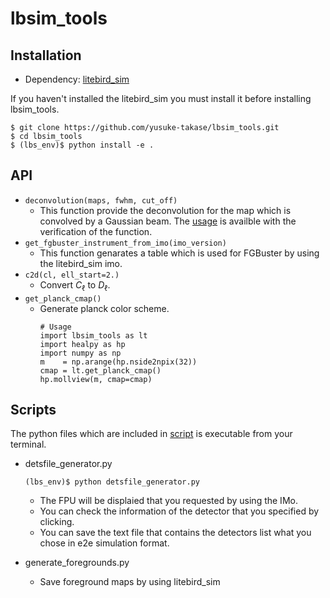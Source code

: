 # lbsim_tools
## Installation 
- Dependency: [litebird_sim](https://github.com/litebird/litebird_sim)

If you haven't installed the litebird_sim you must install it before installing lbsim_tools.
```
$ git clone https://github.com/yusuke-takase/lbsim_tools.git
$ cd lbsim_tools
$ (lbs_env)$ python install -e .
```
## API
- `deconvolution(maps, fwhm, cut_off)`
    - This function provide the deconvolution for the map which is convolved by a Gaussian beam. The [usage](./notebooks/deconv_verification.ipynb) is availble with the verification of the function. 
- `get_fgbuster_instrument_from_imo(imo_version)`
    - This function genarates a table which is used for FGBuster by using the litebird_sim imo. 
- `c2d(cl, ell_start=2.)`
    - Convert $C_\ell$ to $D_\ell$.
- `get_planck_cmap()`
    - Generate planck color scheme.
        ```
        # Usage
        import lbsim_tools as lt
        import healpy as hp
        import numpy as np
        m    = np.arange(hp.nside2npix(32))
        cmap = lt.get_planck_cmap()
        hp.mollview(m, cmap=cmap)
        ```


## Scripts 
The python files which are included in [script](./script) is executable from your terminal.
- detsfile_generator.py
    ```
    (lbs_env)$ python detsfile_generator.py
    ```
    - The FPU will be displaied that you requested by using the IMo.
    - You can check the information of the detector that you specified by clicking.
    - You can save the text file that contains the detectors list what you chose in e2e simulation format. 

- generate_foregrounds.py
    - Save foreground maps by using litebird_sim 
 
 